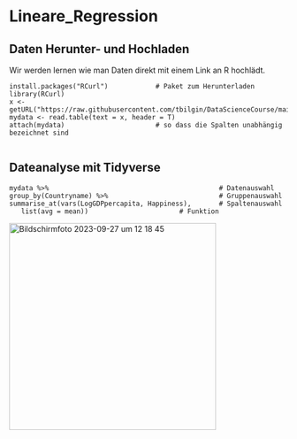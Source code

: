 # Lineare_Regression
## Daten Herunter- und Hochladen 

Wir werden lernen wie man Daten direkt mit einem Link an R hochlädt.
```
install.packages("RCurl")            # Paket zum Herunterladen
library(RCurl)
x <- getURL("https://raw.githubusercontent.com/tbilgin/DataScienceCourse/main/happiness")
mydata <- read.table(text = x, header = T)
attach(mydata)                       # so dass die Spalten unabhängig bezeichnet sind
   
 ```  

## Dateanalyse mit Tidyverse

```   
mydata %>%                                           # Datenauswahl               
group_by(Countryname) %>%                            # Gruppenauswahl
summarise_at(vars(LogGDPpercapita, Happiness),       # Spaltenauswahl
   list(avg = mean))                       # Funktion                   
```
<img width="374" alt="Bildschirmfoto 2023-09-27 um 12 18 45" src="https://github.com/tbilgin/DataScienceCourse/assets/26571015/87cc573b-9014-4bdd-b465-6eb417911cb4">

